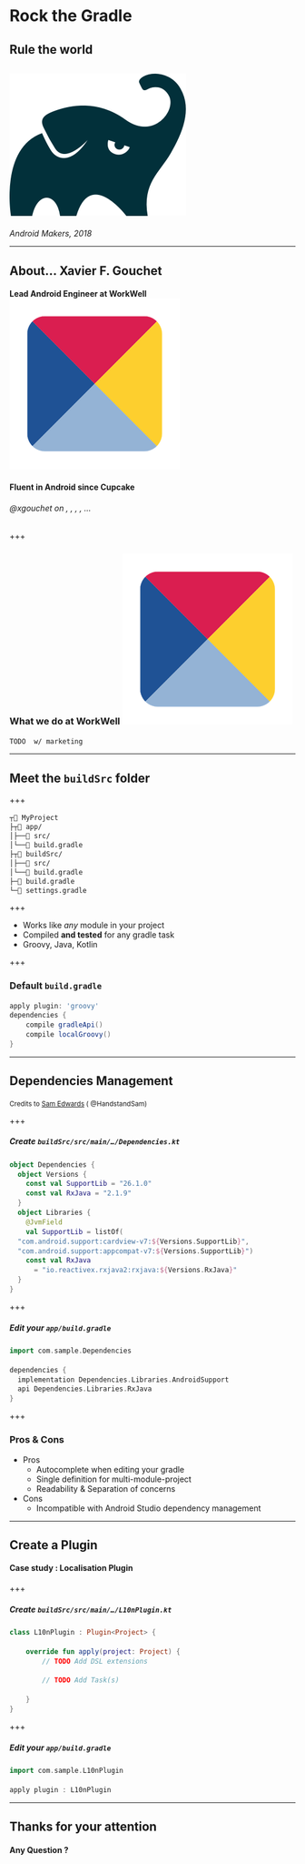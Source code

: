 # Rock the Gradle

## Rule the world

## <img src="logos/gradle.png" class="logo-inline"/>

_Android Makers, 2018_ 

---

## About… Xavier F. Gouchet

#### Lead Android Engineer at WorkWell <img src="logos/workwell.png" class="logo-inline"/>

#### Fluent in Android since Cupcake


###### <a>@xgouchet</a> on <i class="fa fa-github"></i>, <i class="fa fa-stack-overflow"></i>, <i class="fa fa-linkedin"></i>, <i class="fa fa-twitter" aria-hidden="false"></i>, …

+++

### What we do at WorkWell <img src="logos/workwell.png" class="logo-inline"/>

`TODO  w/ marketing`

---

## Meet the `buildSrc` folder

+++

```
┬📂 MyProject
├┬📂 app/
│├──📁 src/
│└──📄 build.gradle
├┬📂 buildSrc/
│├──📁 src/
│└──📄 build.gradle
├─📄 build.gradle
└─📄 settings.gradle
```

+++

- Works like _any_ module in your project
- Compiled **and tested** for any gradle task
- Groovy, Java, Kotlin

+++

### Default `build.gradle`

```gradle
apply plugin: 'groovy'
dependencies {
    compile gradleApi()
    compile localGroovy()
}
```

---

## Dependencies Management

<small>Credits to [Sam Edwards‏](https://handstandsam.com/2018/02/11/kotlin-buildsrc-for-better-gradle-dependency-management/) (<i class="fa fa-twitter"></i> @HandstandSam)</small>

+++

##### Create `buildSrc/src/main/…/Dependencies.kt`

```kotlin
object Dependencies {
  object Versions {
    const val SupportLib = "26.1.0"
    const val RxJava = "2.1.9"
  }
  object Libraries {
    @JvmField
    val SupportLib = listOf(
  "com.android.support:cardview-v7:${Versions.SupportLib}",
  "com.android.support:appcompat-v7:${Versions.SupportLib}")
    const val RxJava 
      = "io.reactivex.rxjava2:rxjava:${Versions.RxJava}"
  }
}
```

+++

##### Edit your `app/build.gradle`

```gradle
import com.sample.Dependencies

dependencies {
  implementation Dependencies.Libraries.AndroidSupport
  api Dependencies.Libraries.RxJava
}
```

+++

### Pros & Cons

 - Pros
    - Autocomplete when editing your gradle
    - Single definition for multi-module-project
    - Readability & Separation of concerns
 - Cons
    - Incompatible with Android Studio dependency management

---

## Create a Plugin

#### Case study : Localisation Plugin

+++

##### Create `buildSrc/src/main/…/L10nPlugin.kt`

```kotlin
class L10nPlugin : Plugin<Project> {

    override fun apply(project: Project) {
        // TODO Add DSL extensions 

        // TODO Add Task(s)

    }
}
```

+++

##### Edit your `app/build.gradle`

```gradle
import com.sample.L10nPlugin

apply plugin : L10nPlugin
```


---

## Thanks for your attention

#### Any Question ? 

